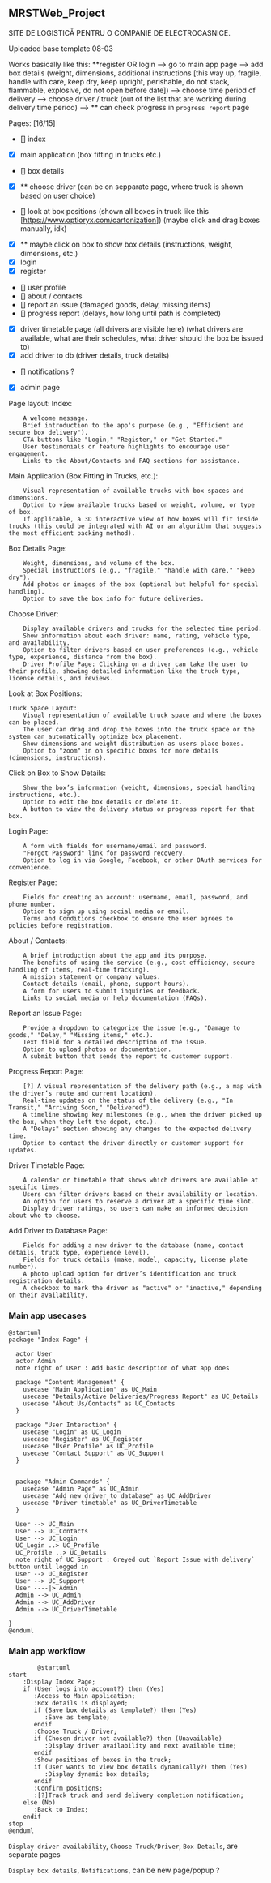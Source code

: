 ## MRSTWeb_Project
SITE DE LOGISTICĂ PENTRU O COMPANIE DE ELECTROCASNICE. 

Uploaded base template 08-03

Works basically like this:
**register OR login --> go to main app page --> add box details (weight, dimensions, additional instructions [this way up, fragile, handle with care, keep dry, keep upright, perishable, do not stack, flammable, explosive, do not open before date]) --> choose time period of delivery --> choose driver / truck (out of the list that are working during delivery time period) --> ** can check progress in `progress report` page

Pages: [16/15]
- [] index
- [X] main application (box fitting in trucks etc.)
- [] box details
- [X] ** choose driver (can be on sepparate page, where truck is shown based on user choice)
- [] look at box positions (shown all boxes in truck like this [https://www.optioryx.com/cartonization]) (maybe click and drag boxes manually, idk)
- [X] ** maybe click on box to show box details (instructions, weight, dimensions, etc.)
- [X] login
- [X] register
- [] user profile
- [] about / contacts
- [] report an issue (damaged goods, delay, missing items)
- [] progress report (delays, how long until path is completed)
- [X] driver timetable page (all drivers are visible here) (what drivers are available, what are their schedules, what driver should the box be issued to)
- [X] add driver to db (driver details, truck details)
- [] notifications ?
- [X] admin page  

Page layout:
Index:

        A welcome message.
        Brief introduction to the app's purpose (e.g., "Efficient and secure box delivery").
        CTA buttons like "Login," "Register," or "Get Started."
        User testimonials or feature highlights to encourage user engagement.
        Links to the About/Contacts and FAQ sections for assistance.

Main Application (Box Fitting in Trucks, etc.):

        Visual representation of available trucks with box spaces and dimensions.
        Option to view available trucks based on weight, volume, or type of box.
        If applicable, a 3D interactive view of how boxes will fit inside trucks (this could be integrated with AI or an algorithm that suggests the most efficient packing method).

Box Details Page:

        Weight, dimensions, and volume of the box.
        Special instructions (e.g., "fragile," "handle with care," "keep dry").
        Add photos or images of the box (optional but helpful for special handling).
        Option to save the box info for future deliveries.

Choose Driver:

        Display available drivers and trucks for the selected time period.
        Show information about each driver: name, rating, vehicle type, and availability.
        Option to filter drivers based on user preferences (e.g., vehicle type, experience, distance from the box).
        Driver Profile Page: Clicking on a driver can take the user to their profile, showing detailed information like the truck type, license details, and reviews.

Look at Box Positions:

    Truck Space Layout:
        Visual representation of available truck space and where the boxes can be placed.
        The user can drag and drop the boxes into the truck space or the system can automatically optimize box placement.
        Show dimensions and weight distribution as users place boxes.
        Option to "zoom" in on specific boxes for more details (dimensions, instructions).

Click on Box to Show Details:

        Show the box’s information (weight, dimensions, special handling instructions, etc.).
        Option to edit the box details or delete it.
        A button to view the delivery status or progress report for that box.

Login Page:

        A form with fields for username/email and password.
        "Forgot Password" link for password recovery.
        Option to log in via Google, Facebook, or other OAuth services for convenience.
        
Register Page:

        Fields for creating an account: username, email, password, and phone number.
        Option to sign up using social media or email.
        Terms and Conditions checkbox to ensure the user agrees to policies before registration.

About / Contacts:

        A brief introduction about the app and its purpose.
        The benefits of using the service (e.g., cost efficiency, secure handling of items, real-time tracking).
        A mission statement or company values.
        Contact details (email, phone, support hours).
        A form for users to submit inquiries or feedback.
        Links to social media or help documentation (FAQs).

Report an Issue Page:

        Provide a dropdown to categorize the issue (e.g., "Damage to goods," "Delay," "Missing items," etc.).
        Text field for a detailed description of the issue.
        Option to upload photos or documentation.
        A submit button that sends the report to customer support.

Progress Report Page:

        [?] A visual representation of the delivery path (e.g., a map with the driver’s route and current location).
        Real-time updates on the status of the delivery (e.g., "In Transit," "Arriving Soon," "Delivered").
        A timeline showing key milestones (e.g., when the driver picked up the box, when they left the depot, etc.).
        A "Delays" section showing any changes to the expected delivery time.
        Option to contact the driver directly or customer support for updates.

Driver Timetable Page:

        A calendar or timetable that shows which drivers are available at specific times.
        Users can filter drivers based on their availability or location.
        An option for users to reserve a driver at a specific time slot.
        Display driver ratings, so users can make an informed decision about who to choose.

Add Driver to Database Page:

        Fields for adding a new driver to the database (name, contact details, truck type, experience level).
        Fields for truck details (make, model, capacity, license plate number).
        A photo upload option for driver’s identification and truck registration details.
        A checkbox to mark the driver as "active" or "inactive," depending on their availability.


### Main app usecases

    @startuml
    package "Index Page" {
    
      actor User
      actor Admin
      note right of User : Add basic description of what app does
    
      package "Content Management" {
        usecase "Main Application" as UC_Main
        usecase "Details/Active Deliveries/Progress Report" as UC_Details
        usecase "About Us/Contacts" as UC_Contacts
      }
    
      package "User Interaction" {
        usecase "Login" as UC_Login
        usecase "Register" as UC_Register
        usecase "User Profile" as UC_Profile
        usecase "Contact Support" as UC_Support
      }
      
    
      package "Admin Commands" {
        usecase "Admin Page" as UC_Admin
        usecase "Add new driver to database" as UC_AddDriver
        usecase "Driver timetable" as UC_DriverTimetable
      }
      
      User --> UC_Main
      User --> UC_Contacts
      User --> UC_Login
      UC_Login ..> UC_Profile
      UC_Profile ..> UC_Details
      note right of UC_Support : Greyed out `Report Issue with delivery` button until logged in
      User --> UC_Register
      User --> UC_Support
      User ----|> Admin
      Admin --> UC_Admin
      Admin --> UC_AddDriver
      Admin --> UC_DriverTimetable
     
    }
    @enduml

### Main app workflow

            @startuml
    start
        :Display Index Page;
        if (User logs into account?) then (Yes)
           :Access to Main application;
           :Box details is displayed;
           if (Save box details as template?) then (Yes)
              :Save as template;
           endif
           :Choose Truck / Driver;
           if (Chosen driver not available?) then (Unavailable)
              :Display driver availability and next available time;
           endif
           :Show positions of boxes in the truck;
           if (User wants to view box details dynamically?) then (Yes)
              :Display dynamic box details;
           endif
           :Confirm positions;
           :[?]Track truck and send delivery completion notification;
        else (No)
           :Back to Index;
        endif
    stop
    @enduml

`Display driver availability`, `Choose Truck/Driver`, `Box Details`, are separate pages

`Display box details`, `Notifications`,  can be new page/popup ?
